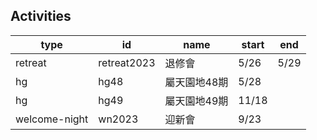 ## Activities

| type | id | name | start | end |
| - | - | - | - |- |
| retreat | retreat2023 | 退修會 | 5/26 | 5/29 |
| hg | hg48 | 屬天園地48期 | 5/28 | |
| hg | hg49 | 屬天園地49期 | 11/18 | |
| welcome-night | wn2023 | 迎新會 | 9/23 |

